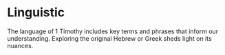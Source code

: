 # Linguistic

The language of 1 Timothy includes key terms and phrases that inform our understanding. Exploring the original Hebrew or Greek sheds light on its nuances.

